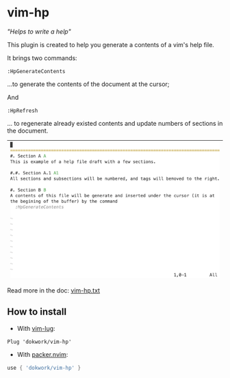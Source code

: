 # vim-hp 
  _"Helps to write a help"_

This plugin is created to help you generate a contents of a vim's help file.

It brings two commands:

```viml
:HpGenerateContents
```
...to generate the contents of the document at the cursor;

And 

```viml
:HpRefresh
```
... to regenerate already existed contents and update numbers of sections in the
document.

|![example](example.gif)|
|----|

Read more in the doc: [vim-hp.txt](doc/vim-hp.txt)

## How to install

* With [vim-lug](https://github.com/junegunn/vim-plug/):

```viml
Plug 'dokwork/vim-hp'
```

* With [packer.nvim](https://github.com/wbthomason/packer.nvim/):

```lua
use { 'dokwork/vim-hp' }
```
